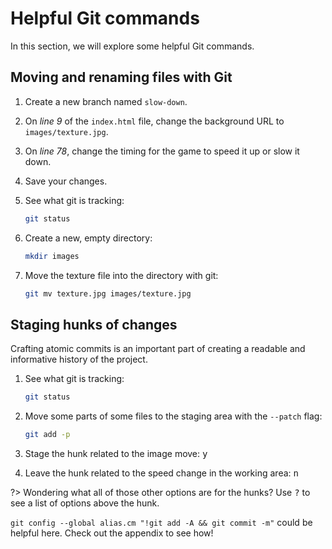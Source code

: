 # Helpful Git commands

In this section, we will explore some helpful Git commands.

## Moving and renaming files with Git

1. Create a new branch named `slow-down`.
1. On *line 9* of the `index.html` file, change the background URL to `images/texture.jpg`.
1. On *line 78*, change the timing for the game to speed it up or slow it down.
1. Save your changes.
1. See what git is tracking:

   ```sh
   git status
   ```

1. Create a new, empty directory:

   ```sh
   mkdir images
   ```

1. Move the texture file into the directory with git:

   ```sh
   git mv texture.jpg images/texture.jpg
   ```

## Staging hunks of changes

Crafting atomic commits is an important part of creating a readable and informative history of the project.

1. See what git is tracking:

   ```sh
   git status
   ```

1. Move some parts of some files to the staging area with the `--patch` flag:

   ```sh
   git add -p
   ```

1. Stage the hunk related to the image move: <kbd>y</kbd>
1. Leave the hunk related to the speed change in the working area: <kbd>n</kbd>

?> Wondering what all of those other options are for the hunks? Use <kbd>?</kbd> to see a list of options above the hunk.

`git config --global alias.cm "!git add -A && git commit -m"` could be helpful here. Check out the appendix to see how!
